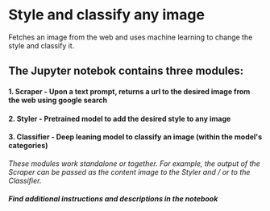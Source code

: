 # Style and classify any image
Fetches an image from the web and uses machine learning to change the style and classify it.

## The Jupyter notebok contains three modules:
#### 1. Scraper - Upon a text prompt, returns a url to the desired image from the web using google search
#### 2. Styler - Pretrained model to add the desired style to any image
#### 3. Classifier - Deep leaning model to classify an image (within the model's categories)

*These modules work standalone or together. For example, the output of the Scraper can be passed as the content image to the Styler and / or to the Classifier.*

##### Find additional instructions and descriptions in the notebook

